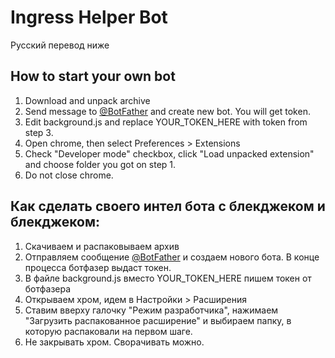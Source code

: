 # Ingress Helper Bot
Русский перевод ниже

## How to start your own bot
1. Download and unpack archive
2. Send message to [@BotFather](http://telegram.me/botfather) and create new bot. You will get token.
3. Edit background.js and replace YOUR_TOKEN_HERE with token from step 3.
4. Open chrome, then select Preferences > Extensions
5. Check "Developer mode" checkbox, click "Load unpacked extension" and choose folder you got on step 1.
6. Do not close chrome.

## Как сделать своего интел бота с блекджеком и блекджеком:
1. Скачиваем и распаковываем архив
2. Отправляем сообщение [@BotFather](http://telegram.me/botfather) и создаем нового бота. В конце процесса ботфазер выдаст токен.
4. В файле background.js вместо YOUR_TOKEN_HERE пишем токен от ботфазера
5. Открываем хром, идем в Настройки > Расширения
6. Ставим вверху галочку "Режим разработчика", нажимаем "Загрузить распакованное расширение" и выбираем папку, в которую распаковали на первом шаге.
7. Не закрывать хром. Сворачивать можно.
